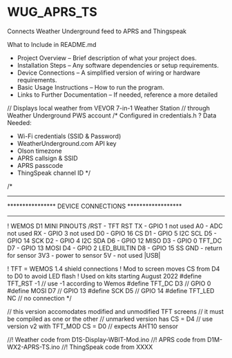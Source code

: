 # WUG_APRS_TS
Connects Weather Underground feed to APRS and Thingspeak


What to Include in README.md
- Project Overview – Brief description of what your project does.
- Installation Steps – Any software dependencies or setup requirements.
- Device Connections – A simplified version of wiring or hardware requirements.
- Basic Usage Instructions – How to run the program.
- Links to Further Documentation – If needed, reference a more detailed 


// Displays local weather from VEVOR 7-in-1 Weather Station
// through Weather Underground PWS account
/* Configured in credentials.h
 ? Data Needed:
 *   Wi-Fi credentials (SSID & Password)
 *   WeatherUnderground.com API key
 *   Olson timezone
 *   APRS callsign & SSID
 *   APRS passcode
 *   ThingSpeak channel ID
 */


/*
******************************************************
**************** DEVICE CONNECTIONS ******************
******************************************************
!              WEMOS D1 MINI PINOUTS
 /RST - TFT RST          TX - GPIO 1 not used
   A0 - ADC not used     RX - GPIO 3 not used
   D0 - GPIO 16 CS       D1 - GPIO 5 I2C SCL
   D5 - GPIO 14 SCK      D2 - GPIO 4 I2C SDA
   D6 - GPIO 12 MISO     D3 - GPIO 0 TFT_DC
   D7 - GPIO 13 MOSI     D4 - GPIO 2 LED_BUILTIN
   D8 - GPIO 15 SS      GND - return for sensor
  3V3 - power to sensor  5V - not used
                  |USB|

 ! TFT = WEMOS 1.4 shield connections
 ! Mod to screen moves CS from D4 to D0 to avoid LED flash
 ! Used on kits starting August 2022
  #define TFT_RST -1  // use -1 according to Wemos
  #define TFT_DC D3        // GPIO 0
  #define MOSI D7          // GPIO 13
  #define SCK D5           // GPIO 14
  #define TFT_LED NC       // no connection
*/


// this version accomodates modified and unmodified TFT screens
// it must be compiled as one or the other
// unmarked version has CS = D4
// use version v2 with TFT_MOD CS = D0
// expects AHT10 sensor

//! Weather code from D1S-Display-WBIT-Mod.ino
//! APRS code from D1M-WX2-APRS-TS.ino
//! ThingSpeak code from XXXX

